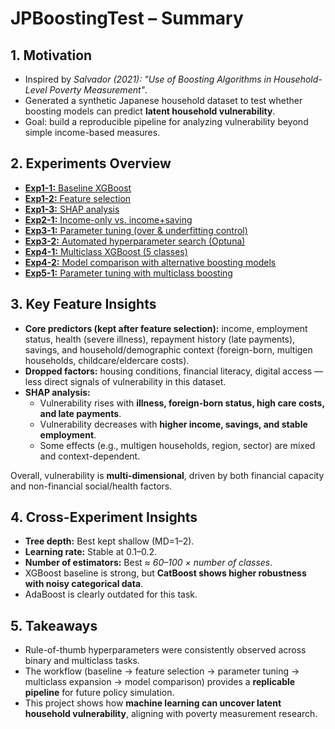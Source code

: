 # JPBoostingTest – Summary

## 1. Motivation  
- Inspired by *Salvador (2021): "Use of Boosting Algorithms in Household-Level Poverty Measurement"*.  
- Generated a synthetic Japanese household dataset to test whether boosting models can predict **latent household vulnerability**.  
- Goal: build a reproducible pipeline for analyzing vulnerability beyond simple income-based measures.  

## 2. Experiments Overview  
- [**Exp1-1:** Baseline XGBoost](exp1-1_basicboosting)  
- [**Exp1-2:** Feature selection](exp1-2_featureselection)  
- [**Exp1-3:** SHAP analysis](exp1-3_shap%20analysis)  
- [**Exp2-1:** Income-only vs. income+saving](exp2-1_income%20%26%20income%2Bsave)  
- [**Exp3-1:** Parameter tuning (over & underfitting control)](exp3-1_parameter%20tuning%20(over%20%26%20underfitting%20control))  
- [**Exp3-2:** Automated hyperparameter search (Optuna)](exp3-2_automated%20hyperparameter%20search%20(optuna))  
- [**Exp4-1:** Multiclass XGBoost (5 classes)](exp4-1_multiclass%20xgboost%20(5%20classes))  
- [**Exp4-2:** Model comparison with alternative boosting models](exp4-2_model%20comparison%20with%20alternative%20boosting%20models)  
- [**Exp5-1:** Parameter tuning with multiclass boosting](exp5-1_parameter%20tuning%20%20with%20multiclass%20boosting)  

## 3. Key Feature Insights  

- **Core predictors (kept after feature selection):** income, employment status, health (severe illness), repayment history (late payments), savings, and household/demographic context (foreign-born, multigen households, childcare/eldercare costs).  
- **Dropped factors:** housing conditions, financial literacy, digital access — less direct signals of vulnerability in this dataset.  
- **SHAP analysis:**  
  - Vulnerability rises with **illness, foreign-born status, high care costs, and late payments**.  
  - Vulnerability decreases with **higher income, savings, and stable employment**.  
  - Some effects (e.g., multigen households, region, sector) are mixed and context-dependent.  

Overall, vulnerability is **multi-dimensional**, driven by both financial capacity and non-financial social/health factors.

## 4. Cross-Experiment Insights  
- **Tree depth:** Best kept shallow (MD=1–2).  
- **Learning rate:** Stable at 0.1–0.2.  
- **Number of estimators:** Best ≈ *60–100 × number of classes*.  
- XGBoost baseline is strong, but **CatBoost shows higher robustness with noisy categorical data**.  
- AdaBoost is clearly outdated for this task.  

## 5. Takeaways  
- Rule-of-thumb hyperparameters were consistently observed across binary and multiclass tasks.  
- The workflow (baseline → feature selection → parameter tuning → multiclass expansion → model comparison) provides a **replicable pipeline** for future policy simulation.  
- This project shows how **machine learning can uncover latent household vulnerability**, aligning with poverty measurement research.
